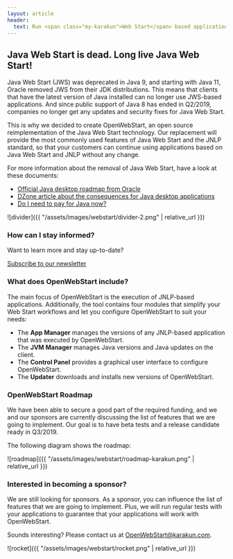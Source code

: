 ```yaml
---
layout: article
header:
  text: Run <span class="my-karakun">Web Start</span> based application after the release of <span class="my-karakun">Java 11</span>
---
```


## Java Web Start is dead. Long live Java Web Start!
Java Web Start (JWS) was deprecated in Java 9, and starting with Java 11, Oracle removed JWS from their JDK distributions.
This means that clients that have the latest version of Java installed can no longer use JWS-based applications.
And since public support of Java 8 has ended in Q2/2019, companies no longer get any updates and security fixes for Java Web Start.

This is why we decided to create <span class="text-highlight">Open<span>WebStart</span></span>, an open source reimplementation of the Java Web Start technology.
Our replacement will provide the most commonly used features of Java Web Start and the JNLP standard, 
so that your customers can continue using applications based on Java Web Start and JNLP without any change.

For more information about the removal of Java Web Start, have a look at these documents:

* [Official Java desktop roadmap from Oracle](https://www.oracle.com/technetwork/java/javase/javaclientroadmapupdate2018mar-4414431.pdf)
* [DZone article about the consequences for Java desktop applications](https://dzone.com/articles/what-the-future-java-releases-will-mean-for-legacy)
* [Do I need to pay for Java now?](https://dev.karakun.com/java/2018/06/25/java-releases.html)

![divider]({{ "/assets/images/webstart/divider-2.png" | relative_url }})

### How can I stay informed?
Want to learn more and stay up-to-date?

<a class="button is-medium full-width-button is-primary is-outlined" href="/subscribe/">Subscribe to our newsletter</a>

### What does OpenWebStart include?
The main focus of <span class="text-highlight">Open<span>WebStart</span></span> is the execution of JNLP-based applications.
Additionally, the tool contains four modules that simplify your Web Start workflows
and let you configure <span class="text-highlight">Open<span>WebStart</span></span> to suit your needs:

- The **App Manager** manages the versions of any JNLP-based application that was executed by <span class="text-highlight">Open<span>WebStart</span></span>.
- The **JVM Manager** manages Java versions and Java updates on the client.
- The **Control Panel** provides a graphical user interface to configure <span class="text-highlight">Open<span>WebStart</span></span>.
- The **Updater** downloads and installs new versions of <span class="text-highlight">Open<span>WebStart</span></span>.

### OpenWebStart Roadmap
We have been able to secure a good part of the required funding, and 
we and our sponsors are currently discussing the list of features that we are going to implement.
Our goal is to have beta tests and a release candidate ready in Q3/2019.

The following diagram shows the roadmap:

![roadmap]({{ "/assets/images/webstart/roadmap-karakun.png" | relative_url }})

### Interested in becoming a sponsor?
We are still looking for sponsors. As a sponsor, you can influence the list of features that we are going to implement.
Plus, we will run regular tests with your applications to guarantee that your applications will work with <span class="text-highlight">Open<span>WebStart</span></span>.

Sounds interesting? Please contact us at [OpenWebStart@karakun.com](mailto:openwebstart@karakun.com).

![rocket]({{ "/assets/images/webstart/rocket.png" | relative_url }})
